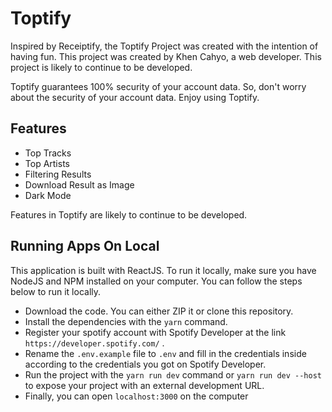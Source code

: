 # Toptify
Inspired by Receiptify, the Toptify Project was created with the intention of having fun. This project was created by Khen Cahyo, a web developer. This project is likely to continue to be developed.

Toptify guarantees 100% security of your account data. So, don't worry about the security of your account data. Enjoy using Toptify.

## Features
- Top Tracks
- Top Artists
- Filtering Results
- Download Result as Image
- Dark Mode

Features in Toptify are likely to continue to be developed.

## Running Apps On Local
This application is built with ReactJS. To run it locally, make sure you have NodeJS and NPM installed on your computer. You can follow the steps below to run it locally.

- Download the code. You can either ZIP it or clone this repository.
- Install the dependencies with the ```yarn``` command.
- Register your spotify account with Spotify Developer at the link ```https://developer.spotify.com/``` .
- Rename the ```.env.example``` file to ```.env``` and fill in the credentials inside according to the credentials you got on Spotify Developer.
- Run the project with the ```yarn run dev``` command or ```yarn run dev --host``` to expose your project with an external development URL.
- Finally, you can open ``localhost:3000`` on the computer